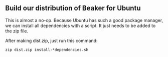 ## Build our distribution of Beaker for Ubuntu

This is almost a no-op.  Because Ubuntu has such a good package
manager, we can install all dependencies with a script.  It just needs
to be added to the zip file.

After making dist.zip, just run this command:

    zip dist.zip install-*dependencies.sh
